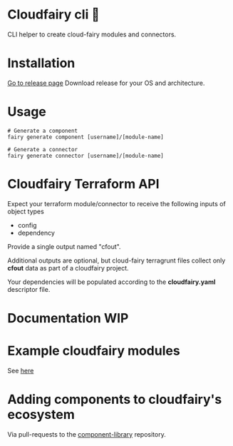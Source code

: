 # Cloudfairy cli 🧰

CLI helper to create cloud-fairy modules and connectors.

# Installation


[Go to release page](../../releases)
Download release for your OS and architecture.

# Usage
```
# Generate a component
fairy generate component [username]/[module-name]

# Generate a connector
fairy generate connector [username]/[module-name]
```

# Cloudfairy Terraform API
Expect your terraform module/connector to receive the following inputs of object types
- config
- dependency

Provide a single output named "cfout".

Additional outputs are optional, but cloud-fairy terragrunt files collect only **cfout** data as part of a cloudfairy project.

Your dependencies will be populated according to the **cloudfairy.yaml** descriptor file.

# Documentation WIP

# Example cloudfairy modules
See [here](https://github.com/cloud-fairy/component-library)

# Adding components to cloudfairy's ecosystem
Via pull-requests to the [component-library](https://github.com/cloud-fairy/component-library) repository.
